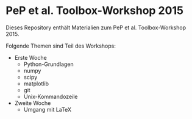 # PeP et al. Toolbox-Workshop 2015

Dieses Repository enthält Materialien zum PeP et al. Toolbox-Workshop 2015.

Folgende Themen sind Teil des Workshops:

 - Erste Woche
   - Python-Grundlagen
   - numpy
   - scipy
   - matplotlib
   - git
   - Unix-Kommandozeile
 - Zweite Woche
   - Umgang mit LaTeX

